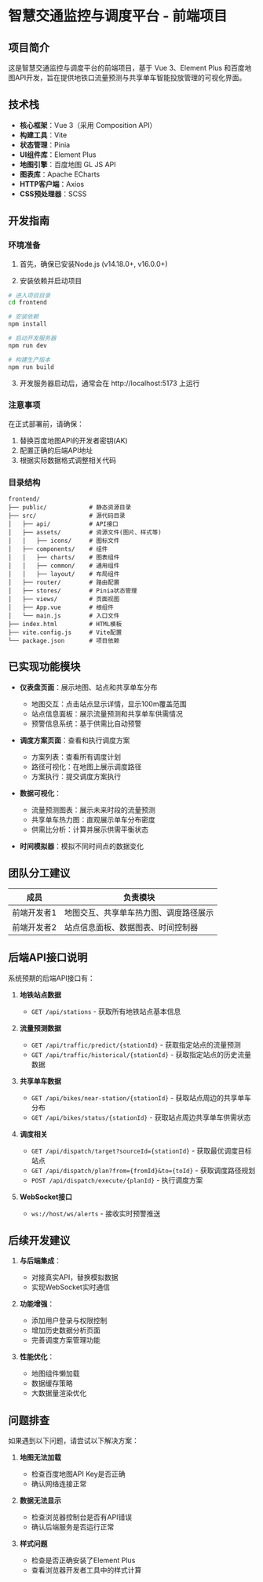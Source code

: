 # 智慧交通监控与调度平台 - 前端项目

## 项目简介

这是智慧交通监控与调度平台的前端项目，基于 Vue 3、Element Plus 和百度地图API开发，旨在提供地铁口流量预测与共享单车智能投放管理的可视化界面。

## 技术栈

- **核心框架**：Vue 3（采用 Composition API）
- **构建工具**：Vite
- **状态管理**：Pinia
- **UI组件库**：Element Plus
- **地图引擎**：百度地图 GL JS API
- **图表库**：Apache ECharts
- **HTTP客户端**：Axios
- **CSS预处理器**：SCSS

## 开发指南

### 环境准备

1. 首先，确保已安装Node.js (v14.18.0+, v16.0.0+)

2. 安装依赖并启动项目

```bash
# 进入项目目录
cd frontend

# 安装依赖
npm install

# 启动开发服务器
npm run dev

# 构建生产版本
npm run build
```

3. 开发服务器启动后，通常会在 http://localhost:5173 上运行

### 注意事项

在正式部署前，请确保：

1. 替换百度地图API的开发者密钥(AK)
2. 配置正确的后端API地址
3. 根据实际数据格式调整相关代码

### 目录结构

```
frontend/
├── public/            # 静态资源目录
├── src/               # 源代码目录
│   ├── api/           # API接口
│   ├── assets/        # 资源文件(图片、样式等)
│   │   ├── icons/     # 图标文件
│   ├── components/    # 组件
│   │   ├── charts/    # 图表组件
│   │   ├── common/    # 通用组件
│   │   ├── layout/    # 布局组件
│   ├── router/        # 路由配置
│   ├── stores/        # Pinia状态管理
│   ├── views/         # 页面视图
│   ├── App.vue        # 根组件
│   └── main.js        # 入口文件
├── index.html         # HTML模板
├── vite.config.js     # Vite配置
└── package.json       # 项目依赖
```

## 已实现功能模块

- **仪表盘页面**：展示地图、站点和共享单车分布
  - 地图交互：点击站点显示详情，显示100m覆盖范围
  - 站点信息面板：展示流量预测和共享单车供需情况
  - 预警信息系统：基于供需比自动预警

- **调度方案页面**：查看和执行调度方案
  - 方案列表：查看所有调度计划
  - 路径可视化：在地图上展示调度路径
  - 方案执行：提交调度方案执行

- **数据可视化**：
  - 流量预测图表：展示未来时段的流量预测
  - 共享单车热力图：直观展示单车分布密度
  - 供需比分析：计算并展示供需平衡状态

- **时间模拟器**：模拟不同时间点的数据变化

## 团队分工建议

| 成员 | 负责模块 |
| ---- | -------- |
| 前端开发者1 | 地图交互、共享单车热力图、调度路径展示 |
| 前端开发者2 | 站点信息面板、数据图表、时间控制器 |

## 后端API接口说明

系统预期的后端API接口有：

1. **地铁站点数据**
   - `GET /api/stations` - 获取所有地铁站点基本信息

2. **流量预测数据**
   - `GET /api/traffic/predict/{stationId}` - 获取指定站点的流量预测
   - `GET /api/traffic/historical/{stationId}` - 获取指定站点的历史流量数据

3. **共享单车数据**
   - `GET /api/bikes/near-station/{stationId}` - 获取站点周边的共享单车分布
   - `GET /api/bikes/status/{stationId}` - 获取站点周边共享单车供需状态

4. **调度相关**
   - `GET /api/dispatch/target?sourceId={stationId}` - 获取最优调度目标站点
   - `GET /api/dispatch/plan?from={fromId}&to={toId}` - 获取调度路径规划
   - `POST /api/dispatch/execute/{planId}` - 执行调度方案

5. **WebSocket接口**
   - `ws://host/ws/alerts` - 接收实时预警推送

## 后续开发建议

1. **与后端集成**：
   - 对接真实API，替换模拟数据
   - 实现WebSocket实时通信

2. **功能增强**：
   - 添加用户登录与权限控制
   - 增加历史数据分析页面
   - 完善调度方案管理功能

3. **性能优化**：
   - 地图组件懒加载
   - 数据缓存策略
   - 大数据量渲染优化

## 问题排查

如果遇到以下问题，请尝试以下解决方案：

1. **地图无法加载**
   - 检查百度地图API Key是否正确
   - 确认网络连接正常

2. **数据无法显示**
   - 检查浏览器控制台是否有API错误
   - 确认后端服务是否运行正常

3. **样式问题**
   - 检查是否正确安装了Element Plus
   - 查看浏览器开发者工具中的样式计算 